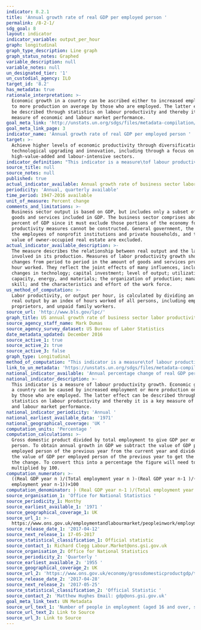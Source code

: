 ```yaml
---
indicator: 8.2.1
title: 'Annual growth rate of real GDP per employed person '
permalink: /8-2-1/
sdg_goal: 8
layout: indicator
indicator_variable: output_per_hour
graph: longitudinal
graph_type_description: Line graph
graph_status_notes: Graphed
variable_description: null
variable_notes: null
un_designated_tier: '1'
un_custodial_agency: ILO
target_id: '8.2'
has_metadata: true
rationale_interpretation: >-
  Economic growth in a country can be ascribed either to increased employment or
  to more production on average by those who are employed. The latter effect can
  be described through statistics on labour productivity and thereby it is a key
  measure of economic and labour market performance. 
goal_meta_link: 'http://unstats.un.org/sdgs/files/metadata-compilation/Metadata-Goal-8.pdf'
goal_meta_link_page: 3
indicator_name: 'Annual growth rate of real GDP per employed person '
target: >-
  Achieve higher levels of economic productivity through diversification,
  technological upgrading and innovation, including through a focus on
  high-value-added and labour-intensive sectors.
indicator_definition: "This indicator is a measure\tof labour productivity growth, which is computed as the annual\tgrowth rate\tof: Gross Domestic Product (GDP) at market prices for the aggregate\teconomy\tdivided\t by\ttotal employment. Employment refers\tto the average number of persons with one or more paid jobs during the year."
source_title: null
source_notes: null
published: true
actual_indicator_available: Annual growth rate of business sector labor productivity (output per hour)
periodicity: 'Annual, quarterly available'
time_period: 1947-2016 available
unit_of_measure: Percent change
comments_and_limitations: >-
  Business sector output is based on GDP, but includes only a subset of the
  goods and services included in GDP. The business sector comprises about 75
  percent of GDP since it must exclude those portions of the economy for which
  productivity measures cannot be constructed. General government, the output of
  the employees of nonprofit institutions and private households, and the rental
  value of owner-occupied real estate are excluded.
actual_indicator_available_description: >-
  The measure describes the relationship between real output and the labor time
  involved in its production. Measures of labor productivity growth show the
  changes from period to period in the amount of goods and services produced per
  hour worked. They reflect the joint effects of many influences, including
  changes in technology; capital investment; level of output; utilization of
  capacity, energy, and materials; the organization of production; managerial
  skill; and the characteristics and effort of the work force.
us_method_of_computation: >-
  Labor productivity, or output per hour, is calculated by dividing an index of
  real output by an index of hours worked of all persons, including employees,
  proprietors, and unpaid family workers.
source_url: 'http://www.bls.gov/lpc/'
graph_title: US annual growth rate of business sector labor productivity (output per hour)
source_agency_staff_name: Mark Dumas
source_agency_survey_dataset: US Bureau of Labor Statistics
date_metadata_updated: December 2016
source_active_1: true
source_active_2: true
source_active_3: false
graph_type: Longitudinal
method_of_computation: "This indicator is a measure\tof labour productivity growth, which is computed as the annual\tgrowth rate\tof: Gross Domestic Product (GDP) at market prices for the aggregate\teconomy\tdivided\t by\ttotal employment. Employment refers\tto the average number of persons with one or more paid jobs during the year."
link_to_un_metadata: 'https://unstats.un.org/sdgs/files/metadata-compilation/Metadata-Goal-8.pdf'
national_indicator_available: 'Annual percentage change of real GDP per employed person '
national_indicator_description: >-
  This indicator is a measure of labour productivity growth. Economic growth in
  a country can be caused by increased employment or more production on average
  by those who are employed. The latter effect can be described through
  statistics on labour productivity and thereby it is a key measure of economic
  and labour market performance. 
national_indicator_periodicity: 'Annual '
national_earliest_available_data: '1971'
national_geographical_coverage: 'UK '
computation_units: 'Percentage '
computation_calculations: >-
  Gross domestic product divided by total employment to give GDP per employed
  person. To obtain annual growth in GDP we subtract the value of GDP per
  employed person of the previous year from the current year and divide this by
  the value of GDP per employed person of the previous year to get the ratio of
  the change. To convert this into a percentage the figure will need to be
  multiplied by 100. 
computation_numerator: >-
  ((Real GDP year n )/(Total employment year n )-(Real GDP year n-1 )/(Total
  employment year n-1))×100
computation_denominator: ├ (Real GDP year n-1 )/(Total employment year n-1)┤
source_organisation_1: 'Office for National Statistics '
source_periodicity_1: Monthy
source_earliest_available_1: '1971 '
source_geographical_coverage_1: UK
source_url_1: >-
  https://www.ons.gov.uk/employmentandlabourmarket/peopleinwork/employmentandemployeetypes/timeseries/mgrz/lms
source_release_date_1: '2017-04-12'
source_next_release_1: 17-05-2017
source_statistical_classification_1: Official statistic
source_contact_1: Richard Clegg Labour.Market@ons.gsi.gov.uk
source_organisation_2: Office for National Statistics
source_periodicity_2: 'Quarterly '
source_earliest_available_2: '1955 '
source_geographical_coverage_2: UK
source_url_2: 'https://www.ons.gov.uk/economy/grossdomesticproductgdp/timeseries/abmi/pgdp'
source_release_date_2: '2017-04-28'
source_next_release_2: '2017-05-25'
source_statistical_classification_2: 'Official Statistic '
source_contact_2: 'Matthew Hughes Email: gdp@ons.gsi.gov.uk'
goal_meta_link_text: UN Metadata
source_url_text_1: 'Number of people in employment (aged 16 and over, seasonally adjusted) '
source_url_text_2: Link to Source
source_url_3: Link to Source
---
```

